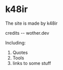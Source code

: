 # k48ir

The site is made by k48ir 


credits -- wother.dev

Including:

1. Quotes
2. Tools
3. links to some stuff

